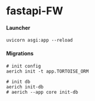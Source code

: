 # fastapi-FW

#### Launcher
```
uvicorn asgi:app --reload
```

#### Migrations

```
# init config
aerich init -t app.TORTOISE_ORM

# init db
aerich init-db
# aerich --app core init-db
```